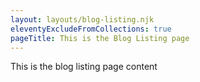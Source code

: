 ```yaml
---
layout: layouts/blog-listing.njk
eleventyExcludeFromCollections: true
pageTitle: This is the Blog Listing page
---
```


This is the blog listing page content
